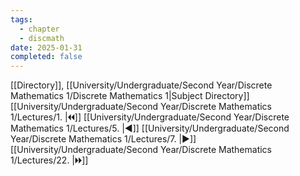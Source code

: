 ```yaml
---
tags:
  - chapter
  - discmath
date: 2025-01-31
completed: false
---
```

[[Directory]], [[University/Undergraduate/Second Year/Discrete Mathematics 1/Discrete Mathematics 1|Subject Directory]]
[[University/Undergraduate/Second Year/Discrete Mathematics 1/Lectures/1. |🞀🞀]] [[University/Undergraduate/Second Year/Discrete Mathematics 1/Lectures/5. |◀]] [[University/Undergraduate/Second Year/Discrete Mathematics 1/Lectures/7. |▶]] [[University/Undergraduate/Second Year/Discrete Mathematics 1/Lectures/22. |🞂🞂]]
# 
## 
### 